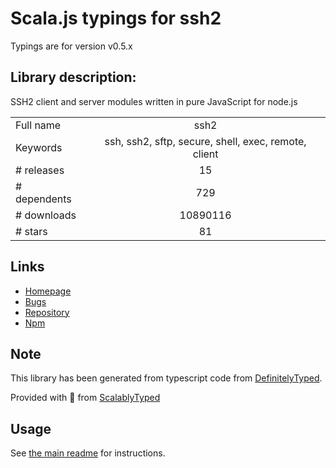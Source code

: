 
# Scala.js typings for ssh2

Typings are for version v0.5.x

## Library description:
SSH2 client and server modules written in pure JavaScript for node.js

|                    |                 |
| ------------------ | :-------------: |
| Full name          | ssh2 |
| Keywords           | ssh, ssh2, sftp, secure, shell, exec, remote, client |
| # releases         | 15 |
| # dependents       | 729 |
| # downloads        | 10890116 |
| # stars            | 81 |

## Links
- [Homepage](https://github.com/mscdex/ssh2#readme)
- [Bugs](https://github.com/mscdex/ssh2/issues)
- [Repository](https://github.com/mscdex/ssh2)
- [Npm](https://www.npmjs.com/package/ssh2)
    


## Note
This library has been generated from typescript code from [DefinitelyTyped](https://definitelytyped.org).

Provided with :purple_heart: from [ScalablyTyped](https://github.com/oyvindberg/ScalablyTyped)

## Usage
See [the main readme](../../readme.md) for instructions.


